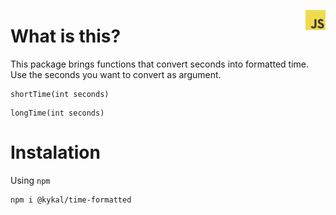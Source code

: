 [<img align="right" alt="JavaScript" width="32px" src="https://raw.githubusercontent.com/github/explore/main/topics/javascript/javascript.png" />][JavaScript_Site]

[JavaScript_Site]: https://developer.mozilla.org/en-US/docs/Web/JavaScript

# What is this?

This package brings functions that convert seconds into formatted time. Use the seconds you want to convert as argument.
```JS
shortTime(int seconds)
```
```JS
longTime(int seconds)
```

# Instalation

Using ``npm``
```SSH
npm i @kykal/time-formatted
```